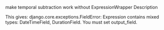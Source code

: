 make temporal subtraction work without ExpressionWrapper
Description

This gives:
django.core.exceptions.FieldError: Expression contains mixed types: DateTimeField, DurationField. You must set output_field.